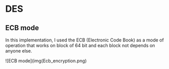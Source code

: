 # DES

## ECB mode

In this implementation, I used the ECB (Electronic Code Book) as a mode of operation that works on block of 64 bit and each block not depends on anyone else.

![ECB mode](img(Ecb_encryption.png)
